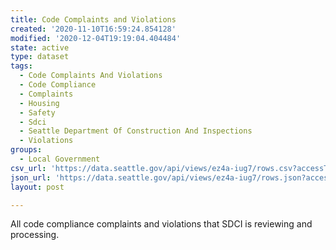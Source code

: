 ```yaml
---
title: Code Complaints and Violations
created: '2020-11-10T16:59:24.854128'
modified: '2020-12-04T19:19:04.404484'
state: active
type: dataset
tags:
  - Code Complaints And Violations
  - Code Compliance
  - Complaints
  - Housing
  - Safety
  - Sdci
  - Seattle Department Of Construction And Inspections
  - Violations
groups:
  - Local Government
csv_url: 'https://data.seattle.gov/api/views/ez4a-iug7/rows.csv?accessType=DOWNLOAD'
json_url: 'https://data.seattle.gov/api/views/ez4a-iug7/rows.json?accessType=DOWNLOAD'
layout: post

---
```

All code compliance complaints and violations that SDCI is reviewing and processing.
